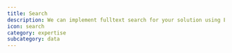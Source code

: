 ```yaml
---
title: Search
description: We can implement fulltext search for your solution using ElasticSearch. You thought it was easy hun ? Well no, it's not just install are roll... There's some trickiness out there and we can help. 
icon: search
category: expertise
subcategory: data
---
```

